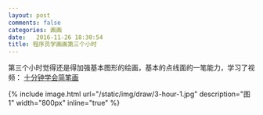 ```yaml
---
layout: post
comments: false
categories: 画画
date:   2016-11-26 18:30:54
title: 程序员学画画第三个小时
---
```


第三个小时觉得还是得加强基本图形的绘画，基本的点线面的一笔能力，学习了视频： [十分钟学会简笔画](http://study.163.com/course/courseMain.htm?courseId=1350013)

{% include image.html url="/static/img/draw/3-hour-1.jpg" description="图1" width="800px" inline="true" %}
